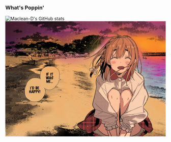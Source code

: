 ### What's Poppin'
![Maclean-D's GitHub stats](https://github-readme-stats.vercel.app/api?username=Maclean-D&count_private=true&show_icons=true&bg_color=DEG,f98c28,e0545f,c945a0,ad3f95,9a92af,98a8af&title_color=ffffff)
![alt text](https://github.com/Maclean-D/Maclean-D/blob/1bf5afa6c7c765df738db9b3cef5c904467d1b33/Sumi%20Sakurasawa%20I'd%20Be%20Happy.jpg?raw=true)
